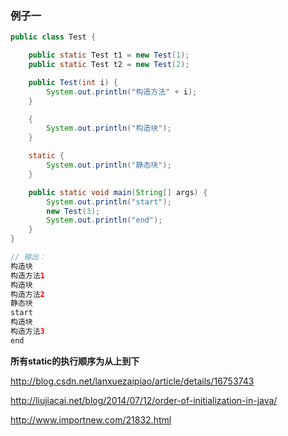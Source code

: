 ### 例子一
```java
public class Test {

	public static Test t1 = new Test(1);
	public static Test t2 = new Test(2);

	public Test(int i) {
		System.out.println("构造方法" + i);
	}

	{
		System.out.println("构造块");
	}

	static {
		System.out.println("静态块");
	}

	public static void main(String[] args) {
		System.out.println("start");
		new Test(3);
		System.out.println("end");
	}
}

// 输出：
构造块
构造方法1
构造块
构造方法2
静态块
start
构造块
构造方法3
end
```
**所有static的执行顺序为从上到下**

http://blog.csdn.net/lanxuezaipiao/article/details/16753743

http://liujiacai.net/blog/2014/07/12/order-of-initialization-in-java/

http://www.importnew.com/21832.html
